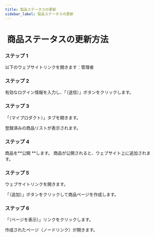```yaml
---
title: 製品ステータスの更新
sidebar_label: 製品ステータスの更新
---
```

#  **商品ステータスの更新方法**

### **ステップ 1**

以下のウェブサイトリンクを開きます：管理者 

 [](https://admin.ezycreate.com)

### **ステップ 2**

有効なログイン情報を入力し、「（送信）」ボタンをクリックします。

### **ステップ 3**

「（マイプロダクト）」タブを開きます。


 登録済みの商品リストが表示されます。

### **ステップ 4**

商品を\*\*公開 \*\*します。
 商品が公開されると、ウェブサイト上に追加されます。

### **ステップ 5**

ウェブサイトリンクを開きます。


「（追加）」ボタンをクリックして商品ページを作成します。

### **ステップ 6**

「（ページを表示）」リンクをクリックします。


 作成されたページ（ノードリンク）が開きます。
